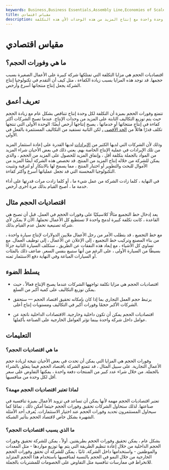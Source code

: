 ```yaml
---
keywords: Business,Business Essentials,Assembly Line,Economies of Scale,Investment,Production,Scale
title: مقياس اقتصادي
description: تصف اقتصاديات الحجم ميزة الاقتصاد الجزئي عندما تنخفض تكلفة إنتاج وحدة واحدة مع إنتاج المزيد من هذه الوحدات (لأن هذه التكلفة
---
```


# مقياس اقتصادي
## ما هي وفورات الحجم؟

اقتصاديات الحجم هي مزايا التكلفة التي تمتلكها شركة كبيرة على الأعمال الصغيرة بسبب حجمها. قد توجد هذه المزايا بسبب زيادة الكفاءة ، مثل كيف أن التقدم في تكنولوجيا إنتاج الشركة يجعل إنتاج منتجاتها أسرع وأرخص.

## تعريف أعمق

تتمتع وفورات الحجم بميزة أن التكلفة لكل وحدة إنتاج تتناقص بشكل عام مع زيادة الحجم حيث يتم توزيع التكاليف الثابتة على المزيد من وحدات الإنتاج. عندما تصبح الشركات أكثر كفاءة في إنتاج منتجاتها أو خدماتها ، يصبح إنتاجها أرخص أيضًا: الوحدة الأولى التي تنتجها تكلف قدرًا هائلاً من [الحد الأقصى](/capital) [،](/capital) لكن الثانية تستفيد من التكاليف المستثمرة بالفعل في الأولى.

وذلك لأن الشركات التي لديها الكثير من [الإيرادات](/revenue) لديها القدرة على إعادة استثمار المزيد من تلك الإيرادات في عملية الإنتاج الخاصة بهم. يعني ذلك في بعض الأحيان شراء المزيد من المواد بالجملة بتكلفة أقل ، وإنفاق المزيد للحصول على المزيد من الحجم ، والذي يمكن للشركة من خلاله إنتاج المزيد من المنتج. قد تخصص هذه الشركة أيضًا المزيد من الأموال للبحث والتطوير أو اختبار المنتج ، مما يسمح لها بالابتكار أو لترقية وتثبيت التكنولوجيا المحسنة التي قد تجعل عملياتها أسرع وأكثر كفاءة.

في النهاية ، كلما زادت الشركة من عمل شيء ما ، أو كلما زادت مرات قدرتها على أداء خدمة ما ، أصبح القيام بذلك مرة أخرى أرخص.



## اقتصاديات الحجم مثال

يعد إدخال خط التجميع مثالًا كلاسيكيًا على وفورات الحجم في العمل. قبل أن تصبح هي القاعدة ، كانت تكلفة كبيرة لدمج واحدة لا تستطيع كل الأعمال تحملها. الآن لا يمكن لأي شركة تصنيعية تحمل عدم القيام بذلك.

مع خط التجميع ، قد يتطلب الأمر من رجل الأعمال ملايين الدولارات لإنتاج سيارة واحدة ، من بناء المصنع وتركيب خط التجميع ، إلى الإعلان عن الأعمال ، إلى توظيف العمال. مع تساوي كل الأشياء ، مع إبعاد هذه النفقات عن الطريق ، ستكلف السيارة الثانية جزءًا بسيطًا من السيارة الأولى ، على الرغم من أنها ستبيع بنفس السعر. ضاعف ذلك بالمئات أو السيارات المباعة وفي النهاية دفع الاستثمار ثمنه.

## يسلط الضوء

- اقتصاديات الحجم هي مزايا تكلفة تواجهها الشركات عندما يصبح الإنتاج فعالاً ، حيث يمكن توزيع التكاليف على كمية أكبر من السلع.

- يرتبط حجم العمل التجاري بما إذا كان بإمكانه تحقيق اقتصاد الحجم — ستحقق الشركات الأكبر حجمًا وفورات أكبر في التكاليف ومستويات إنتاج أعلى.

- اقتصاديات الحجم يمكن أن تكون داخلية وخارجية. الاقتصادات الداخلية ناتجة عن عوامل داخل شركة واحدة بينما تؤثر العوامل الخارجية على الصناعة بأكملها.

## التعليمات

### ما هي اقتصاديات الحجم؟

وفورات الحجم هي المزايا التي يمكن أن تحدث في بعض الأحيان نتيجة لزيادة حجم الأعمال التجارية. على سبيل المثال ، قد تتمتع الشركة باقتصاد الحجم فيما يتعلق بالشراء بالجملة. من خلال شراء عدد كبير من المنتجات دفعة واحدة ، يمكنها التفاوض على سعر أقل لكل وحدة من منافسيها.

### لماذا تعتبر اقتصاديات الحجم مهمة؟

تعتبر اقتصاديات الحجم مهمة لأنها يمكن أن تساعد في تزويد الأعمال بميزة تنافسية في صناعتها. لذلك ستحاول الشركات تحقيق وفورات الحجم حيثما أمكن ذلك ، تمامًا كما سيحاول المستثمرون تحديد وفورات الحجم عند اختيار الاستثمارات. يُعرف أحد الأمثلة الشهيرة بشكل خاص لاقتصاد الحجم بتأثير الشبكة.

### ما الذي يسبب اقتصاديات الحجم؟

بشكل عام ، يمكن تحقيق وفورات الحجم بطريقتين. أولاً ، يمكن للشركة تحقيق وفورات الحجم الداخلية من خلال إعادة تنظيم الطريقة التي يتم بها توزيع مواردها - مثل المعدات والموظفين - واستخدامها داخل الشركة. ثانيًا ، يمكن للشركة أن تحقق وفورات الحجم الخارجية من خلال النمو في الحجم بالنسبة لمنافسيها باستخدام هذا الحجم المتزايد للانخراط في ممارسات تنافسية مثل التفاوض على الخصومات للمشتريات بالجملة.

